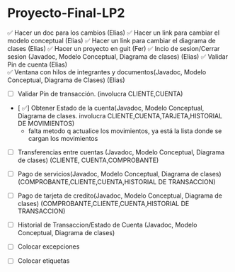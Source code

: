 # Proyecto-Final-LP2
 ✅ Hacer un doc para los cambios (Elias)
✅ Hacer un link para cambiar el modelo conceptual (Elias)
✅ Hacer un link para cambiar el diagrama de clases (Elias)
✅  Hacer un proyecto en guit (Fer)
✅  Incio de sesion/Cerrar sesion (Javadoc, Modelo Conceptual, Diagrama de clases) (Elias)
✅  Validar Pin de cuenta (Elias)  
✅  Ventana con hilos de integrantes y documentos(Javadoc, Modelo Conceptual, Diagrama de Clases) (Elias)

- [ ]  Validar Pin de transacción. (involucra CLIENTE,CUENTA)

- [ ✅]  Obtener Estado de la cuenta(Javadoc, Modelo Conceptual, Diagrama de clases. involucra CLIENTE,CUENTA,TARJETA,HISTORIAL DE MOVIMIENTOS)
  - falta metodo q actualice los movimientos, ya está la lista donde se cargan los movimientos
-  [ ]  Transferencias entre cuentas (Javadoc, Modelo Conceptual, Diagrama de clases) (CLIENTE, CUENTA,COMPROBANTE)

- [ ]  Pago de servicios(Javadoc, Modelo Conceptual, Diagrama de clases) (COMPROBANTE,CLIENTE,CUENTA,HISTORIAL DE TRANSACCION)

- [ ]  Pago de tarjeta de credito(Javadoc, Modelo Conceptual, Diagrama de clases) (COMPROBANTE,CLIENTE,CUENTA,HISTORIAL DE TRANSACCION)



- [ ]  Historial de Transaccion/Estado de Cuenta (Javadoc, Modelo Conceptual, Diagrama de clases)
- [ ]  Colocar excepciones
- [ ]  Colocar etiquetas
